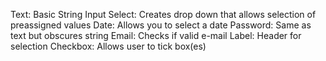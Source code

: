 Text: Basic String Input
Select: Creates drop down that allows selection of preassigned values
Date: Allows you to select a date
Password: Same as text but obscures string
Email: Checks if valid e-mail
Label: Header for selection
Checkbox: Allows user to tick box(es)